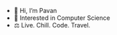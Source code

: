- 👋 Hi, I’m Pavan
- 👀 Interested in Computer Science
- ⚖️ Live. Chill. Code. Travel.

<!---
pavan3008/pavan3008 is a ✨ special ✨ repository because its `README.md` (this file) appears on your GitHub profile.
You can click the Preview link to take a look at your changes.
--->

